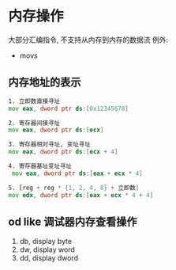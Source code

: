 # 内存操作

大部分汇编指令, 不支持从内存到内存的数据流
例外:
- movs

## 内存地址的表示

```asm
1. 立即数直接寻址
mov eax, dword ptr ds:[0x12345678]

2. 寄存器间接寻址
mov eax, dword ptr ds:[ecx]

3. 寄存器相对寻址, 变址寻址
mov eax, dword ptr ds:[ecx + 4]

4. 寄存器基址变址寻址
 mov eax, dword ptr ds:[eax + ecx * 4]

5. [reg + reg * {1, 2, 4, 8} + 立即数]
mov edx, dword ptr ds:[eax + ecx * 4 + 4]
```

## od like 调试器内存查看操作

1. db, display byte
2. dw, display word
3. dd, display dword
